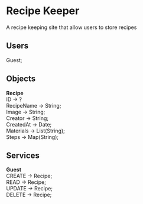 # Recipe Keeper

A recipe keeping site that allow users to store recipes  

## Users
Guest;  

## Objects

**Recipe**  
ID -> ?  
RecipeName -> String;  
Image -> String;  
Creator -> String;  
CreatedAt -> Date;  
Materials -> List(String);  
Steps -> Map(String);  

## Services

**Guest**  
CREATE -> Recipe;  
READ -> Recipe;  
UPDATE -> Recipe;  
DELETE -> Recipe;  
